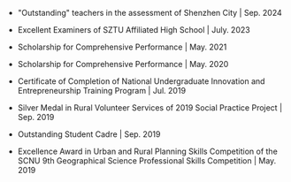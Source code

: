 *   "Outstanding" teachers in the assessment of Shenzhen City | Sep. 2024

*   Excellent Examiners of SZTU Affiliated High School | July. 2023

*   Scholarship for Comprehensive Performance | May. 2021

*   Scholarship for Comprehensive Performance | May. 2020

*   Certificate of Completion of National Undergraduate Innovation and Entrepreneurship Training Program | Jul. 2019

*   Silver Medal in Rural Volunteer Services of 2019 Social Practice Project | Sep. 2019

*   Outstanding Student Cadre | Sep. 2019

*   Excellence Award in Urban and Rural Planning Skills Competition of the SCNU 9th Geographical Science Professional Skills Competition | May. 2019

